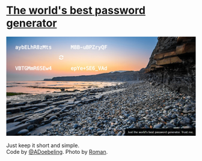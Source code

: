 # [The world's best password generator](https://password.doebeling.com)

[![The world's best password generator](img/ogimage.jpg)](https://password.doebeling.com)

Just keep it short and simple.   
Code by [@ADoebeling](//github.com/ADoebeling). Photo by [Roman](//pixabay.com/en/jurassic-coast-england-dorset-1406284).
